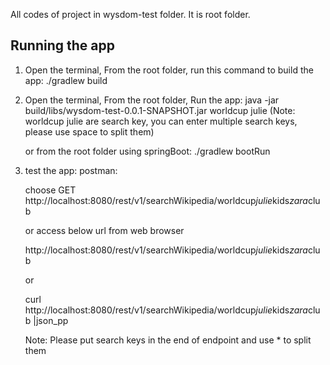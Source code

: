 All codes of project in wysdom-test folder. It is root folder.

## Running the app

1. Open the terminal, From the root folder, run this command to build the app: ./gradlew build

2. Open the terminal, From the root folder, Run the app: 
   java -jar build/libs/wysdom-test-0.0.1-SNAPSHOT.jar worldcup julie
   (Note: worldcup julie are search key, you can enter multiple search keys, please use space to split them)
   
   or from the root folder using springBoot: ./gradlew bootRun
   
3. test the app:
   postman:
   
   choose GET
   http://localhost:8080/rest/v1/searchWikipedia/worldcup*julie*kids*zara*club 
   
   or
   access below url from web browser
   
   http://localhost:8080/rest/v1/searchWikipedia/worldcup*julie*kids*zara*club
   
   or
   
   curl http://localhost:8080/rest/v1/searchWikipedia/worldcup*julie*kids*zara*club |json_pp
   
   Note:
   Please put search keys in the end of endpoint and use * to split them
   
